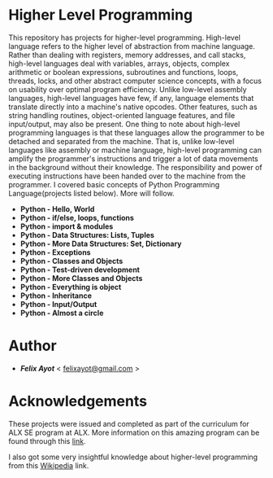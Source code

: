 # Higher Level Programming

This repository has projects for higher-level programming. High-level language refers to the higher level of abstraction from machine language. Rather than dealing with registers, memory addresses, and call stacks, high-level languages deal with variables, arrays, objects, complex arithmetic or boolean expressions, subroutines and functions, loops, threads, locks, and other abstract computer science concepts, with a focus on usability over optimal program efficiency. Unlike low-level assembly languages, high-level languages have few, if any, language elements that translate directly into a machine's native opcodes. Other features, such as string handling routines, object-oriented language features, and file input/output, may also be present. One thing to note about high-level programming languages is that these languages allow the programmer to be detached and separated from the machine. That is, unlike low-level languages like assembly or machine language, high-level programming can amplify the programmer's instructions and trigger a lot of data movements in the background without their knowledge. The responsibility and power of executing instructions have been handed over to the machine from the programmer.
I covered basic concepts of Python Programming Language(projects listed below). More will follow.

- **Python - Hello, World**
- **Python - if/else, loops, functions**
- **Python - import & modules**
- **Python - Data Structures: Lists, Tuples**
- **Python - More Data Structures: Set, Dictionary**
- **Python - Exceptions**
- **Python - Classes and Objects**
- **Python - Test-driven development**
- **Python - More Classes and Objects**
- **Python - Everything is object**
- **Python - Inheritance**
- **Python - Input/Output**
- **Python - Almost a circle**

# Author

- ***Felix Ayot*** < felixayot@gmail.com >

# Acknowledgements

These projects were issued and completed as part of the curriculum for ALX SE program at ALX. More information on this amazing program can be found through this [link](https://www.alxafrica.com/).

I also got some very insightful knowledge about higher-level programming from this [Wikipedia](https://en.wikipedia.org/wiki/High-level_programming_language) link.
